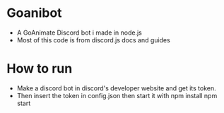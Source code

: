 # Goanibot
* A GoAnimate Discord bot i made in node.js
* Most of this code is from discord.js docs and guides

# How to run
* Make a discord bot in discord's developer website and get its token.
* Then insert the token in config.json then start it with npm install npm start
